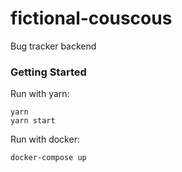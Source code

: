 # fictional-couscous
Bug tracker backend

### Getting Started
Run with yarn:
```
yarn
yarn start
```
Run with docker:
```
docker-compose up
```
